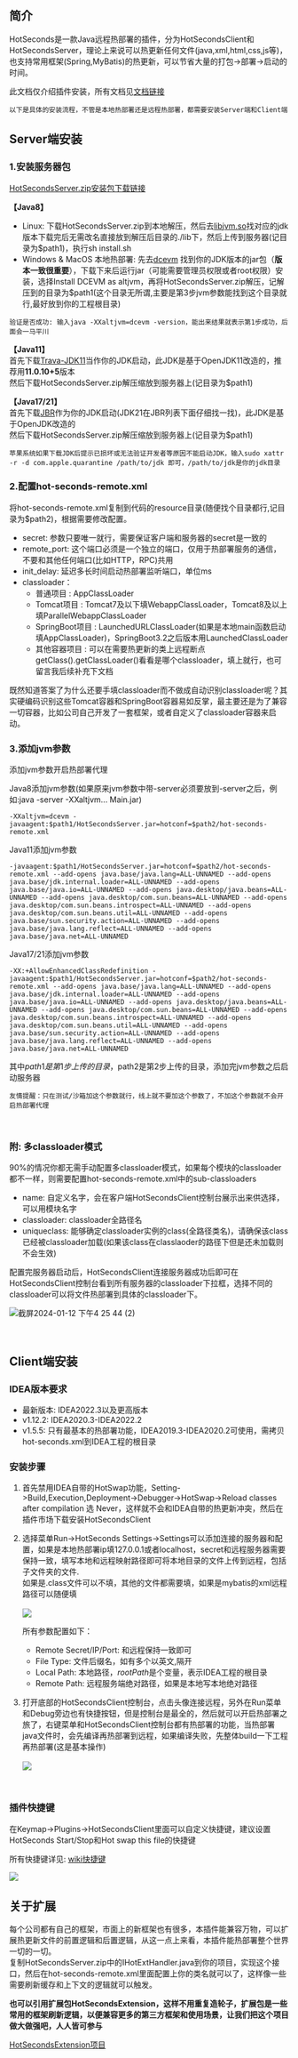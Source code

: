 
## 简介
HotSeconds是一款Java远程热部署的插件，分为HotSecondsClient和HotSecondsServer，理论上来说可以热更新任何文件(java,xml,html,css,js等)，也支持常用框架(Spring,MyBatis)的热更新，可以节省大量的打包->部署->启动的时间。<br>

此文档仅介绍插件安装，所有文档见[文档链接](https://github.com/Liubsyy/HotSecondsIDEA?tab=readme-ov-file#%E6%96%87%E6%A1%A3%E9%93%BE%E6%8E%A5)<br>

`以下是具体的安装流程，不管是本地热部署还是远程热部署，都需要安装Server端和Client端`

## Server端安装


### 1.安装服务器包 ###
[HotSecondsServer.zip安装包下载链接](https://github.com/Liubsyy/HotSecondsIDEA/blob/master/install/download_server.md)

**【Java8】**
 - Linux: 下载HotSecondsServer.zip到本地解压，然后去[libjvm.so](https://github.com/Liubsyy/HotSecondsIDEA/blob/master/install/libjvm_so.md)找对应的jdk版本下载完后无需改名直接放到解压后目录的./lib下，然后上传到服务器(记目录为$path1)，执行sh install.sh<br>
 - Windows & MacOS 本地热部署: 先去[dcevm](https://github.com/Liubsyy/HotSecondsIDEA/blob/master/install/dcevm_installer.md) 找到你的JDK版本的jar包（**版本一致很重要**），下载下来后运行jar（可能需要管理员权限或者root权限）安装，选择Install DCEVM as altjvm，再将HotSecondsServer.zip解压，记解压到的目录为$path1(这个目录无所谓,主要是第3步jvm参数能找到这个目录就行,最好放到你的工程根目录) <br>

`验证是否成功: 输入java -XXaltjvm=dcevm -version，能出来结果就表示第1步成功，后面会一马平川`

**【Java11】**
<br>首先下载[Trava-JDK11](https://github.com/TravaOpenJDK/trava-jdk-11-dcevm/releases)当作你的JDK启动，此JDK是基于OpenJDK11改造的，推荐用**11.0.10+5**版本
<br>然后下载HotSecondsServer.zip解压缩放到服务器上(记目录为$path1)

**【Java17/21】**
<br>首先下载[JBR](https://github.com/JetBrains/JetBrainsRuntime/releases)作为你的JDK启动(JDK21在JBR列表下面仔细找一找)，此JDK是基于OpenJDK改造的
<br>然后下载HotSecondsServer.zip解压缩放到服务器上(记目录为$path1)

`苹果系统如果下载JDK后提示已损坏或无法验证开发者等原因不能启动JDK，输入sudo xattr -r -d com.apple.quarantine /path/to/jdk 即可，/path/to/jdk是你的jdk目录`


### 2.配置hot-seconds-remote.xml ###
将hot-seconds-remote.xml复制到代码的resource目录(随便找个目录都行,记目录为$path2)，根据需要修改配置。<br>
- secret: 参数只要唯一就行，需要保证客户端和服务器的secret是一致的
- remote_port: 这个端口必须是一个独立的端口，仅用于热部署服务的通信，不要和其他任何端口(比如HTTP，RPC)共用
- init_delay: 延迟多长时间启动热部署监听端口，单位ms
- classloader：
   - 普通项目 : AppClassLoader
   - Tomcat项目 : Tomcat7及以下填WebappClassLoader，Tomcat8及以上填ParallelWebappClassLoader
   - SpringBoot项目 : LaunchedURLClassLoader(如果是本地main函数启动填AppClassLoader)，SpringBoot3.2之后版本用LaunchedClassLoader
   - 其他容器项目 : 可以在需要热更新的类上远程断点getClass().getClassLoader()看看是哪个classloader，填上就行，也可留言我后续补充下文档

既然知道答案了为什么还要手填classloader而不做成自动识别classloader呢？其实硬编码识别这些Tomcat容器和SpringBoot容器易如反掌，最主要还是为了兼容一切容器，比如公司自己开发了一套框架，或者自定义了classloader容器来启动。

### 3.添加jvm参数 ###

添加jvm参数开启热部署代理<br> 

Java8添加jvm参数(如果原来jvm参数中带-server必须要放到-server之后，例如:java -server -XXaltjvm... Main.jar)
```
-XXaltjvm=dcevm -javaagent:$path1/HotSecondsServer.jar=hotconf=$path2/hot-seconds-remote.xml
```


Java11添加jvm参数 
```
-javaagent:$path1/HotSecondsServer.jar=hotconf=$path2/hot-seconds-remote.xml --add-opens java.base/java.lang=ALL-UNNAMED --add-opens java.base/jdk.internal.loader=ALL-UNNAMED --add-opens java.base/java.io=ALL-UNNAMED --add-opens java.desktop/java.beans=ALL-UNNAMED --add-opens java.desktop/com.sun.beans=ALL-UNNAMED --add-opens java.desktop/com.sun.beans.introspect=ALL-UNNAMED --add-opens java.desktop/com.sun.beans.util=ALL-UNNAMED --add-opens java.base/sun.security.action=ALL-UNNAMED --add-opens java.base/java.lang.reflect=ALL-UNNAMED --add-opens java.base/java.net=ALL-UNNAMED
```

Java17/21添加jvm参数
```
-XX:+AllowEnhancedClassRedefinition -javaagent:$path1/HotSecondsServer.jar=hotconf=$path2/hot-seconds-remote.xml --add-opens java.base/java.lang=ALL-UNNAMED --add-opens java.base/jdk.internal.loader=ALL-UNNAMED --add-opens java.base/java.io=ALL-UNNAMED --add-opens java.desktop/java.beans=ALL-UNNAMED --add-opens java.desktop/com.sun.beans=ALL-UNNAMED --add-opens java.desktop/com.sun.beans.introspect=ALL-UNNAMED --add-opens java.desktop/com.sun.beans.util=ALL-UNNAMED --add-opens java.base/sun.security.action=ALL-UNNAMED --add-opens java.base/java.lang.reflect=ALL-UNNAMED --add-opens java.base/java.net=ALL-UNNAMED
```

其中$path1是第1步上传的目录，$path2是第2步上传的目录，添加完jvm参数之后启动服务器

`友情提醒：只在测试/沙箱加这个参数就行，线上就不要加这个参数了，不加这个参数就不会开启热部署代理`

<br>

### 附: 多classloader模式
90%的情况你都无需手动配置多classloader模式，如果每个模块的classloader都不一样，则需要配置hot-seconds-remote.xml中的sub-classloaders
- name: 自定义名字，会在客户端HotSecondsClient控制台展示出来供选择，可以用模块名字
- classloader: classloader全路径名
- uniqueclass: 能够确定classloader实例的class(全路径类名)，请确保该class已经被classloader加载(如果该class在classlaoder的路径下但是还未加载则不会生效)

配置完服务器启动后，HotSecondsClient连接服务器成功后即可在HotSecondsClient控制台看到所有服务器的classloader下拉框，选择不同的classloader可以将文件热部署到具体的classloader下。<br>

![截屏2024-01-12 下午4 25 44 (2)](https://github.com/Liubsyy/HotSecondsIDEA/assets/132696548/9af35367-84c2-4583-b600-536b0ce19d93)


<br>


## Client端安装

### IDEA版本要求
- 最新版本: IDEA2022.3以及更高版本
- v1.12.2: IDEA2020.3-IDEA2022.2
- v1.5.5: 只有最基本的热部署功能，IDEA2019.3-IDEA2020.2可使用，需拷贝hot-seconds.xml到IDEA工程的根目录

### 安装步骤 ###

1. 首先禁用IDEA自带的HotSwap功能，Setting->Build,Execution,Deployment->Debugger->HotSwap->Reload classes after compilation 选 Never，这样就不会和IDEA自带的热更新冲突，然后在插件市场下载安装HotSecondsClient
2. 选择菜单Run->HotSeconds Settings->Settings可以添加连接的服务器和配置，如果是本地热部署ip填127.0.0.1或者localhost，secret和远程服务器需要保持一致，填写本地和远程映射路径即可将本地目录的文件上传到远程，包括子文件夹的文件.<br>
如果是.class文件可以不填，其他的文件都需要填，如果是mybatis的xml远程路径可以随便填<br><br>
![](https://github.com/Liubsyy/HotSecondsIDEA/blob/master/img/hotseconds-setting.png)

   所有参数配置如下：
   * Remote Secret/IP/Port: 和远程保持一致即可
   * File Type: 文件后缀名，如有多个以英文,隔开
   * Local Path: 本地路径，$rootPath$是个变量，表示IDEA工程的根目录
   * Remote Path: 远程服务端绝对路径，如果是本地写本地绝对路径


4. 打开底部的HotSecondsClient控制台，点击头像连接远程，另外在Run菜单和Debug旁边也有快捷按钮，但是控制台是最全的，然后就可以开启热部署之旅了，右键菜单和HotSecondsClient控制台都有热部署的功能，当热部署java文件时，会先编译再热部署到远程，如果编译失败，先整体build一下工程再热部署(这是基本操作)<br><br>
   ![](https://github.com/Liubsyy/HotSecondsIDEA/blob/master/img/wiki/consoleview.png)

<br>
  

### 插件快捷键 ###
在Keymap->Plugins->HotSecondsClient里面可以自定义快捷键，建议设置HotSeconds Start/Stop和Hot swap this file的快捷键<br>

所有快捷键详见: [wiki快捷键](https://github.com/Liubsyy/HotSecondsIDEA/wiki/HotSeconds%E6%89%80%E6%9C%89%E5%8A%9F%E8%83%BD%E4%BB%8B%E7%BB%8D#210-%E5%BF%AB%E6%8D%B7%E9%94%AE)

![](https://github.com/Liubsyy/HotSecondsIDEA/blob/master/img/keymap.png)


## 关于扩展
每个公司都有自己的框架，市面上的新框架也有很多，本插件能兼容万物，可以扩展热更新文件的前置逻辑和后置逻辑，从这一点上来看，本插件能热部署整个世界一切的一切。<br>
复制HotSecondsServer.zip中的IHotExtHandler.java到你的项目，实现这个接口，然后在hot-seconds-remote.xml里面配置上你的类名就可以了，这样像一些需要刷新缓存和上下文的逻辑就可以触发。<br>

**也可以引用扩展包HotSecondsExtension，这样不用重复造轮子，扩展包是一些常用的框架刷新逻辑，以便兼容更多的第三方框架和使用场景，让我们把这个项目做大做强吧，人人皆可参与**

[HotSecondsExtension项目](https://github.com/Liubsyy/HotSecondsExtension)



